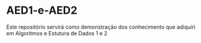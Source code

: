 # AED1-e-AED2
Este repositório servirá como demonstração dos conhecimento que adiquiri em Algoritmos e Estutura de Dados 1 e 2
